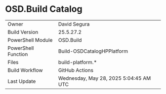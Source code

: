﻿# OSD.Build Catalog

| | |
|-|-|
| Owner | David Segura |
| Build Version | 25.5.27.2 |
| PowerShell Module | OSD.Build |
| PowerShell Function | Build-OSDCatalogHPPlatform |
| Files | build-platform.* |
| Build Workflow | GitHub Actions |
| Last Update | Wednesday, May 28, 2025 5:04:45 AM UTC |

